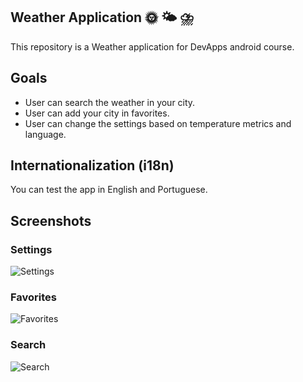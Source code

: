 ## Weather Application 🌞 🌤 ⛈
This repository is a Weather application for DevApps android course.

## Goals
- User can search the weather in your city.
- User can add your city in favorites.
- User can change the settings based on temperature metrics and language.

## Internationalization (i18n)
You can test the app in English and Portuguese.

## Screenshots

### Settings
![Settings](https://user-images.githubusercontent.com/6642169/100534432-767f5a80-31ed-11eb-978a-f220a59e186e.jpeg)

### Favorites
![Favorites](https://user-images.githubusercontent.com/6642169/100534426-72ebd380-31ed-11eb-848b-85c3759c49fc.jpeg)

### Search
![Search](https://user-images.githubusercontent.com/6642169/100534431-754e2d80-31ed-11eb-8b0a-9d8e806cdbfa.jpeg)
